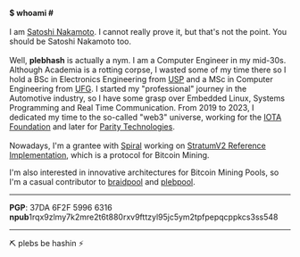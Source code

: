   <b> $ whoami # </b>
  <br><br>
  I am <a href="http://bitcoin.org/bitcoin.pdf" target="_blank">Satoshi Nakamoto</a>. I cannot really prove it, but that's not the point. You should be Satoshi Nakamoto too.
  <br><br>
  Well, <b>plebhash</b> is actually a nym. I am a Computer Engineer in my mid-30s. Although Academia is a rotting corpse, I wasted some of my time there so I hold a BSc in Electronics Engineering from <a href="https://www5.usp.br" target="_blank">USP</a> and a MSc in Computer Engineering from <a href="https://ufg.br" target="_blank">UFG</a>. I started my "professional" journey in the Automotive industry, so I have some grasp over Embedded Linux, Systems Programming and Real Time Communication. From 2019 to 2023, I dedicated my time to the so-called "web3" universe, working for the <a href="https://iota.org" target="_blank">IOTA Foundation</a> and later for <a href="https://parity.io" target="_blank">Parity Technologies</a>.
  <br><br>
  Nowadays, I'm a grantee with <a href="https://spiral.xyz">Spiral</a> working on <a href="https://github.com/stratum-mining/stratum">StratumV2 Reference Implementation</a>, which is a protocol for Bitcoin Mining.

  I'm also interested in innovative architectures for Bitcoin Mining Pools, so I'm a casual contributor to <a href="https://github.com/braidpool/braidpool">braidpool</a> and <a href="https://github.com/plebemineira/plebpool">plebpool</a>.

<hr>
<b>PGP</b>: 37DA 6F2F 5996 6316
<br>
<b>npub</b>1rqx9zlmy7k2mre2t6t880rxv9fttzyl95jc5ym2tpfpepqcppkcs3ss548
<hr>

⛏️ plebs be hashin ⚡

